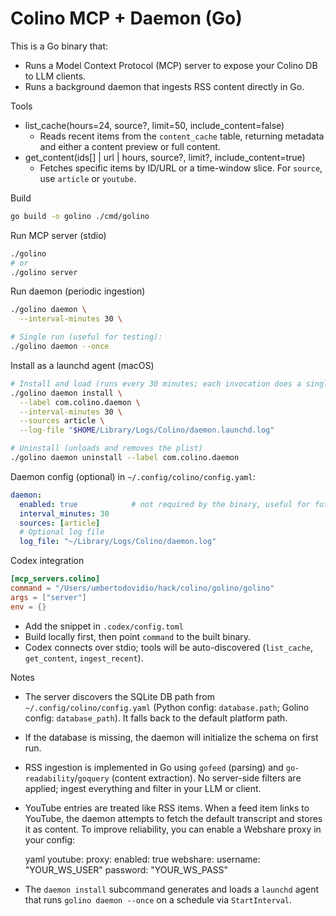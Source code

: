 Colino MCP + Daemon (Go)
========================

This is a Go binary that:
- Runs a Model Context Protocol (MCP) server to expose your Colino DB to LLM clients.
- Runs a background daemon that ingests RSS content directly in Go.

Tools
- list_cache(hours=24, source?, limit=50, include_content=false)
  - Reads recent items from the `content_cache` table, returning metadata and either a content preview or full content.
- get_content(ids[] | url | hours, source?, limit?, include_content=true)
  - Fetches specific items by ID/URL or a time-window slice. For `source`, use `article` or `youtube`.

Build
```bash
go build -o golino ./cmd/golino
```

Run MCP server (stdio)
```bash
./golino
# or
./golino server
```

Run daemon (periodic ingestion)
```bash
./golino daemon \
  --interval-minutes 30 \

# Single run (useful for testing):
./golino daemon --once
```

Install as a launchd agent (macOS)
```bash
# Install and load (runs every 30 minutes; each invocation does a single ingest)
./golino daemon install \
  --label com.colino.daemon \
  --interval-minutes 30 \
  --sources article \
  --log-file "$HOME/Library/Logs/Colino/daemon.launchd.log"

# Uninstall (unloads and removes the plist)
./golino daemon uninstall --label com.colino.daemon
```

Daemon config (optional) in `~/.config/colino/config.yaml`:
```yaml
daemon:
  enabled: true            # not required by the binary, useful for future installers
  interval_minutes: 30
  sources: [article]
  # Optional log file
  log_file: "~/Library/Logs/Colino/daemon.log"
```

Codex integration
```toml
[mcp_servers.colino]
command = "/Users/umbertodovidio/hack/colino/golino/golino"
args = ["server"]
env = {}
```
- Add the snippet in `.codex/config.toml`
- Build locally first, then point `command` to the built binary.
- Codex connects over stdio; tools will be auto-discovered (`list_cache`, `get_content`, `ingest_recent`).

Notes
- The server discovers the SQLite DB path from `~/.config/colino/config.yaml` (Python config: `database.path`; Golino config: `database_path`). It falls back to the default platform path.
 - If the database is missing, the daemon will initialize the schema on first run.
 - RSS ingestion is implemented in Go using `gofeed` (parsing) and `go-readability`/`goquery` (content extraction). No server-side filters are applied; ingest everything and filter in your LLM or client.
 - YouTube entries are treated like RSS items. When a feed item links to YouTube, the daemon attempts to fetch the default transcript and stores it as content. To improve reliability, you can enable a Webshare proxy in your config:

   yaml
   youtube:
     proxy:
       enabled: true
       webshare:
         username: "YOUR_WS_USER"
         password: "YOUR_WS_PASS"
 - The `daemon install` subcommand generates and loads a `launchd` agent that runs `golino daemon --once` on a schedule via `StartInterval`.
